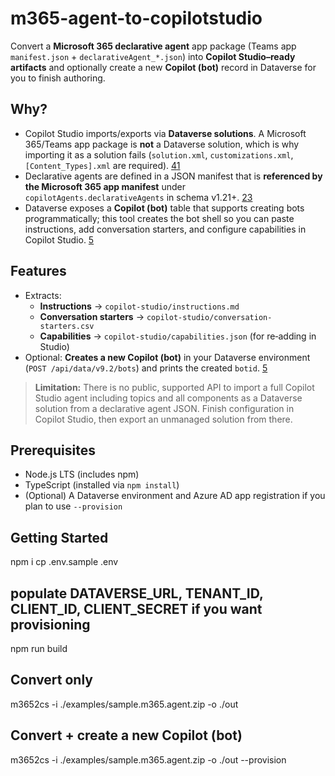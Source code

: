 # m365-agent-to-copilotstudio

Convert a **Microsoft 365 declarative agent** app package (Teams app `manifest.json` + `declarativeAgent_*.json`) into **Copilot Studio–ready artifacts** and optionally create a new **Copilot (bot)** record in Dataverse for you to finish authoring.

## Why?

- Copilot Studio imports/exports via **Dataverse solutions**. A Microsoft 365/Teams app package is **not** a Dataverse solution, which is why importing it as a solution fails (`solution.xml`, `customizations.xml`, `[Content_Types].xml` are required). [4](https://learn.microsoft.com/en-us/microsoft-copilot-studio/authoring-solutions-import-export)[1](https://learn.microsoft.com/en-us/troubleshoot/power-platform/dataverse/working-with-solutions/the-solution-file-is-invalid)
- Declarative agents are defined in a JSON manifest that is **referenced by the Microsoft 365 app manifest** under `copilotAgents.declarativeAgents` in schema v1.21+. [2](https://learn.microsoft.com/en-us/microsoft-365-copilot/extensibility/declarative-agent-manifest-1.5)[3](https://learn.microsoft.com/en-us/microsoftteams/platform/resources/schema/manifest-schema)
- Dataverse exposes a **Copilot (bot)** table that supports creating bots programmatically; this tool creates the bot shell so you can paste instructions, add conversation starters, and configure capabilities in Copilot Studio. [5](https://learn.microsoft.com/en-us/power-apps/developer/data-platform/reference/entities/bot)

## Features

- Extracts:
  - **Instructions** → `copilot-studio/instructions.md`
  - **Conversation starters** → `copilot-studio/conversation-starters.csv`
  - **Capabilities** → `copilot-studio/capabilities.json` (for re‑adding in Studio)
- Optional: **Creates a new Copilot (bot)** in your Dataverse environment (`POST /api/data/v9.2/bots`) and prints the created `botid`. [5](https://learn.microsoft.com/en-us/power-apps/developer/data-platform/reference/entities/bot)

> **Limitation:** There is no public, supported API to import a full Copilot Studio agent including topics and all components as a Dataverse solution from a declarative agent JSON. Finish configuration in Copilot Studio, then export an unmanaged solution from there.

## Prerequisites

- Node.js LTS (includes npm)
- TypeScript (installed via `npm install`)
- (Optional) A Dataverse environment and Azure AD app registration if you plan to use `--provision`

## Getting Started

npm i
cp .env.sample .env

## populate DATAVERSE_URL, TENANT_ID, CLIENT_ID, CLIENT_SECRET if you want provisioning

npm run build

## Convert only

m3652cs -i ./examples/sample.m365.agent.zip -o ./out

## Convert + create a new Copilot (bot)

m3652cs -i ./examples/sample.m365.agent.zip -o ./out --provision
